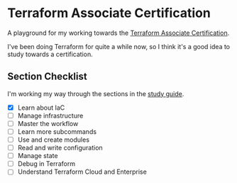 # Terraform Associate Certification

A playground for my working towards the [Terraform Associate Certification](https://www.hashicorp.com/certification/terraform-associate).

I've been doing Terraform for quite a while now, so I think it's a good idea to study towards a certification.

## Section Checklist

I'm working my way through the sections in the [study guide](https://learn.hashicorp.com/tutorials/terraform/associate-study).

- [x] Learn about IaC
- [ ] Manage infrastructure
- [ ] Master the workflow
- [ ] Learn more subcommands
- [ ] Use and create modules
- [ ] Read and write configuration
- [ ] Manage state
- [ ] Debug in Terraform
- [ ] Understand Terraform Cloud and Enterprise
